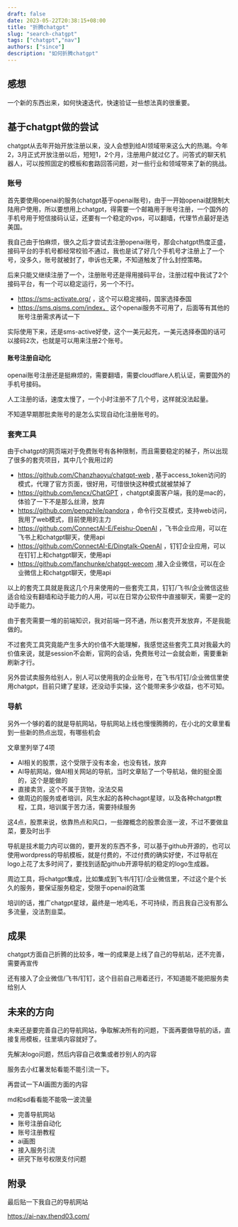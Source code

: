 ```yaml
---
draft: false
date: 2023-05-22T20:38:15+08:00
title: "折腾chatgpt"
slug: "search-chatgpt" 
tags: ["chatgpt","nav"]
authors: ["since"]
description: "如何折腾chatgpt"
---
```


## 感想

一个新的东西出来，如何快速迭代，快速验证一些想法真的很重要。

## 基于chatgpt做的尝试

chatgpt从去年开始开放注册以来，没人会想到给AI领域带来这么大的热潮。今年2，3月正式开放注册以后，短短1，2个月，注册用户就过亿了。问答式的聊天机器人，可以按照固定的模板和套路回答问题，对一些行业和领域带来了新的挑战。



### 账号

首先要使用openai的服务(chatgpt基于openai账号)，由于一开始openai就限制大陆用户使用，所以要想用上chatgpt，得需要一个邮箱用于账号注册，一个国外的手机号用于短信接码认证，还要有一个稳定的vps，可以翻墙，代理节点最好是选美国。

我自己由于怕麻烦，很久之后才尝试去注册openai账号，那会chatgpt热度正盛，接码平台的手机号都经常校验不通过，我也是试了好几个手机号才注册上了一个号，没多久，账号就被封了，申诉也无果，不知道触发了什么封控策略。

后来只能又继续注册了一个，注册账号还是得用接码平台，注册过程中我试了2个接码平台，有一个可以稳定运行，另一个不行。

- https://sms-activate.org/ ，这个可以稳定接码，国家选择泰国
- https://sms.qisms.com/index， 这个openai服务不可用了，后面等有其他的账号注册需求再试一下

实际使用下来，还是sms-active好使，这个一美元起充，一美元选择泰国的话可以接码2次，也就是可以用来注册2个账号。

#### 账号注册自动化

openai账号注册还是挺麻烦的，需要翻墙，需要cloudflare人机认证，需要国外的手机号接码。

人工注册的话，速度太慢了，一个小时注册不了几个号，这样就没法起量。

不知道早期那批卖账号的是怎么实现自动化注册账号的。

### 套壳工具

由于chatgpt的网页端对于免费账号有各种限制，而且需要稳定的梯子，所以出现了很多的套壳项目，其中几个我用过的

- https://github.com/Chanzhaoyu/chatgpt-web , 基于access_token访问的模式，代理了官方页面，很好用，可惜很快这种模式就被禁掉了
- https://github.com/lencx/ChatGPT  ，chatgpt桌面客户端，我的是mac的，体验了一下不是那么丝滑，放弃
- https://github.com/pengzhile/pandora ，命令行交互模式，支持web访问，我用了web模式，目前使用的主力
- https://github.com/ConnectAI-E/Feishu-OpenAI ，飞书企业应用，可以在飞书上和chatgpt聊天，使用api
- https://github.com/ConnectAI-E/Dingtalk-OpenAI ，钉钉企业应用，可以在钉钉上和chatgpt聊天，使用api
- https://github.com/fanchunke/chatgpt-wecom ,接入企业微信，可以在企业微信上和chatgpt聊天，使用api

以上的套壳工具就是我这几个月来使用的一些套壳工具，钉钉/飞书/企业微信这些适合给没有翻墙和动手能力的人用，可以在日常办公软件中直接聊天，需要一定的动手能力。

由于套壳需要一堆的前端知识，我对前端一窍不通，所以套壳开发放弃，不是我能做的。

不过套壳工具究竟能产生多大的价值不大能理解，我感觉这些套壳工具对我最大的价值来说，就是session不会断，官网的会话，免费账号过一会就会断，需要重新刷新才行。

另外尝试卖服务给别人，别人可以使用我的企业账号，在飞书/钉钉/企业微信里使用chatgpt，目前只建了星球，还没动手实操，这个能带来多少收益，也不可知。

### 导航

另外一个够的着的就是导航网站，导航网站上线也慢慢腾腾的，在小北的文章里看到一些新的热点出现，有哪些机会

文章里列举了4项

- AI相关的股票，这个受限于没有本金，也没有钱，放弃
- AI导航网站，做AI相关网站的导航，当时文章贴了一个导航站，做的挺全面的，这个是能做的
- 直接卖货，这个不属于货物，没法交易
- 做周边的服务或者培训，风生水起的各种chagpt星球，以及各种chatgpt教程，工具，培训属于苦力活，需要持续服务

这4点，股票来说，依靠热点和风口，一些蹭概念的股票会涨一波，不过不要做韭菜，要及时出手

导航是技术能力内可以做的，要开发的东西不多，可以基于github开源的，也可以使用wordpress的导航模板，就是付费的，不过付费的确实好使，不过导航在logo上花了太多时间了，要找到适配github开源导航的稳定的logo生成器。

周边工具，将chatgpt集成，比如集成到飞书/钉钉/企业微信里，不过这个是个长久的服务，要保证服务稳定，受限于openai的政策

培训的话，推广chatgpt星球，最终是一地鸡毛，不可持续，而且我自己没有那么多流量，没法割韭菜。

## 成果

chatgpt方面自己折腾的比较多，唯一的成果是上线了自己的导航站，还不完善，需要再宣传

还有接入了企业微信/飞书/钉钉，这个目前自己用着还行，不知道能不能把服务卖给别人

## 未来的方向

未来还是要完善自己的导航网站，争取解决所有的问题，下面再要做导航的话，直接复用模板，往里填内容就好了。

先解决logo问题，然后内容自己收集或者抄别人的内容

服务去小红薯发帖看能不能引流一下。

再尝试一下AI画图方面的内容

md和sd看看能不能吸一波流量

- 完善导航网站
- 账号注册自动化
- 账号注册教程
- ai画图
- 接入服务引流
- 研究下账号权限支付问题

## 附录

最后贴一下我自己的导航网站

https://ai-nav.thend03.com/







